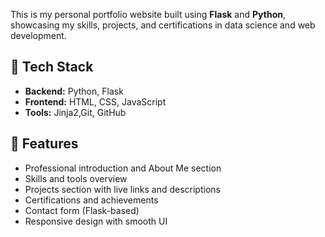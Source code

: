 This is my personal portfolio website built using **Flask** and **Python**, showcasing my skills, projects, and certifications in data science and web development.

## 🔧 Tech Stack

- **Backend:** Python, Flask
- **Frontend:** HTML, CSS, JavaScript
- **Tools:** Jinja2,Git, GitHub

## 📁 Features

- Professional introduction and About Me section
- Skills and tools overview
- Projects section with live links and descriptions
- Certifications and achievements
- Contact form (Flask-based)
- Responsive design with smooth UI
